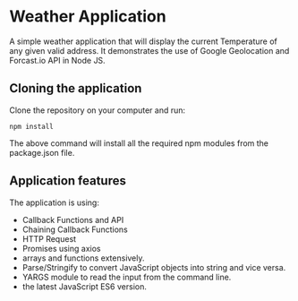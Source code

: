 # Weather Application
A simple weather application that will display the current Temperature of any given valid address. It demonstrates the use of Google Geolocation and Forcast.io API in Node JS. 

## Cloning the application
Clone the repository on your computer and run:

```Alpine Abuild
npm install
```
The above command will install all the required npm modules from the package.json file.

## Application features

The application is using:
* Callback Functions and API
* Chaining Callback Functions
* HTTP Request
* Promises using axios
* arrays and functions extensively.
* Parse/Stringify to convert JavaScript objects into string and vice versa.
* YARGS module to read the input from the command line.
* the latest JavaScript ES6 version.



